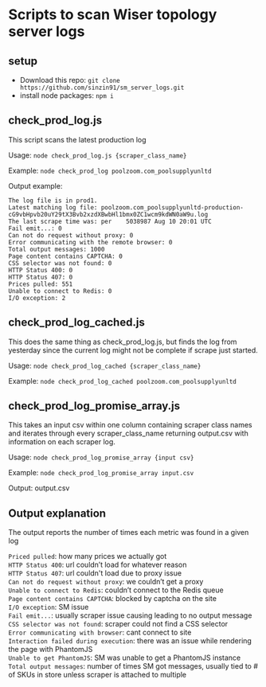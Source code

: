 # Scripts to scan Wiser topology server logs

## setup
- Download this repo: `git clone https://github.com/sinzin91/sm_server_logs.git`
- install node packages: `npm i`

## check_prod_log.js
This script scans the latest production log

Usage: `node check_prod_log.js {scraper_class_name}`   

Example: `node check_prod_log poolzoom.com_poolsupplyunltd`

Output example:   
```ssh prod1 'sudo ls -lt /mint/logs/topologies | grep "\spoolzoom.com_poolsupplyunltd"'
The log file is in prod1.
Latest matching log file: poolzoom.com_poolsupplyunltd-production-cG9vbHpvb20uY29tX3Bvb2xzdXBwbHl1bmx0ZC1wcm9kdWN0aW9u.log
The last scrape time was: per    5038987 Aug 10 20:01 UTC
Fail emit...: 0
Can not do request without proxy: 0
Error communicating with the remote browser: 0
Total output messages: 1000
Page content contains CAPTCHA: 0
CSS selector was not found: 0
HTTP Status 400: 0
HTTP Status 407: 0
Prices pulled: 551
Unable to connect to Redis: 0
I/O exception: 2
```

## check_prod_log_cached.js
This does the same thing as check_prod_log.js, but finds the log from yesterday since the current log might not be complete if scrape just started.

Usage: `node check_prod_log_cached {scraper_class_name}`   

Example: `node check_prod_log_cached poolzoom.com_poolsupplyunltd`

## check_prod_log_promise_array.js
This takes an input csv within one column containing scraper class names and iterates through every scraper_class_name returning output.csv with information on each scraper log.

Usage: `node check_prod_log_promise_array {input csv}`   

Example: `node check_prod_log_promise_array input.csv`

Output: output.csv

## Output explanation

The output reports the number of times each metric was found in a given log  

`Priced pulled`: how many prices we actually got  
`HTTP Status 400`: url couldn’t load for whatever reason  
`HTTP Status 407`: url couldn't load due to  proxy issue  
`Can not do request without proxy`: we couldn’t get a proxy  
`Unable to connect to Redis`: couldn’t connect to the Redis queue  
`Page content contains CAPTCHA`: blocked by captcha on the site  
`I/O exception`: SM issue  
`Fail emit...`: usually scraper issue causing leading to no output message  
`CSS selector was not found`: scraper could not find a CSS selector   
`Error communicating with browser`: cant connect to site   
`Interaction failed during execution`: there was an issue while rendering the page with PhantomJS  
`Unable to get PhantomJS`: SM was unable to get a PhantomJS instance  
`Total output messages`: number of times SM  got messages, usually tied to # of SKUs in store unless scraper is attached to multiple
